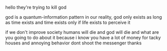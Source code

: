 hello they're trying to kill god

god is a quantum-information pattern in our reality, god only exists as long as time exists and time exists only if life exists to perceive it

if we don't improve society humans will die and god will die and what are you going to do about it because i know you have a lot of money for tacky houses and annoying behavior dont shoot the messenger thanks


